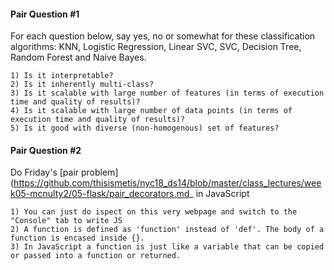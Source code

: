 #### Pair Question #1

For each question below, say yes, no or somewhat for these classification algorithms: KNN, Logistic Regression, Linear SVC, SVC, Decision Tree, Random Forest and Naive Bayes.

    1) Is it interpretable?
    2) Is it inherently multi-class?
    3) Is it scalable with large number of features (in terms of execution time and quality of results)?
    4) Is it scalable with large number of data points (in terms of execution time and quality of results)?
    5) Is it good with diverse (non-homogenous) set of features?

#### Pair Question #2

Do Friday's [pair problem] (https://github.com/thisismetis/nyc18_ds14/blob/master/class_lectures/week05-mcnulty2/05-flask/pair_decorators.md_ in JavaScript

    1) You can just do ispect on this very webpage and switch to the "Console" tab to write JS
    2) A function is defined as 'function' instead of 'def'. The body of a function is encased inside {}.
    3) In JavaScript a function is just like a variable that can be copied or passed into a function or returned.
    
